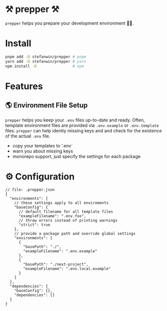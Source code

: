 # ⚒ prepper ⚒

`prepper` helps you prepare your development environment 👩‍💻.

# Install
```bash
pnpm add -D stefanwin/prepper # pnpm
yarn add -D stefanwin/prepper # yarn
npm install -D                # npm
```

# Features


## 🌎 Environment File Setup

`prepper` helps you keep your `.env` files up-to-date and ready.
Often, template environment files are provided via `.env.example` or `.env.template` files.
`prepper` can help identiy missing keys and and check for the existence of the actual `.env` file.

- copy your templates to '.env`
- warn you about missing keys
- monorepo support, just specify the settings for each package

# ⚙ Configuration
```json5
// file: .prepper.json
{
  "environments": {
    // these settings apply to all enviroments
    "baseConfig": {
      // default filename for all template files
      "exampleFilename": ".env.foo",
      // throw errors instead of printing warnings
      "strict": true
    },
    // provide a package path and override global settings
    "environments": [
      {
        "basePath": "./",
        "exampleFilename": ".env.example"
      },
      {
        "basePath": "./next-project",
        "exampleFilename": ".env.local.example"
      }
    ]
  },
  "dependencies": {
    "baseConfig": {},
    "dependencies": []
  }
}

```
